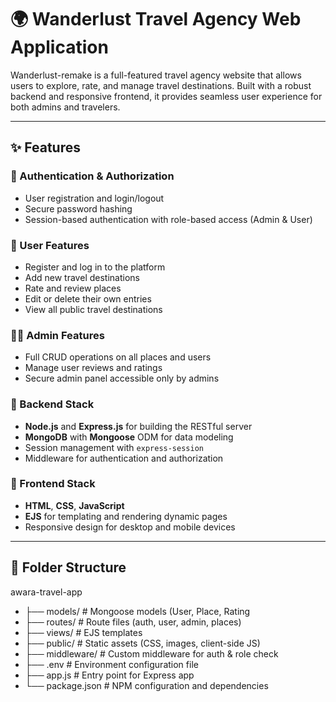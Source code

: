 # 🌍 Wanderlust Travel Agency Web Application

Wanderlust-remake is a full-featured travel agency website that allows users to explore, rate, and manage travel destinations. Built with a robust backend and responsive frontend, it provides seamless user experience for both admins and travelers.

---

## ✨ Features

### 🔐 Authentication & Authorization
- User registration and login/logout
- Secure password hashing
- Session-based authentication with role-based access (Admin & User)

### 👤 User Features
- Register and log in to the platform
- Add new travel destinations
- Rate and review places
- Edit or delete their own entries
- View all public travel destinations

### 🧑‍💼 Admin Features
- Full CRUD operations on all places and users
- Manage user reviews and ratings
- Secure admin panel accessible only by admins

### 🧱 Backend Stack
- **Node.js** and **Express.js** for building the RESTful server
- **MongoDB** with **Mongoose** ODM for data modeling
- Session management with `express-session`
- Middleware for authentication and authorization

### 🎨 Frontend Stack
- **HTML**, **CSS**, **JavaScript**
- **EJS** for templating and rendering dynamic pages
- Responsive design for desktop and mobile devices

---

## 📁 Folder Structure

 awara-travel-app
- ├── models/ # Mongoose models (User, Place, Rating
- ├── routes/ # Route files (auth, user, admin, places)
- ├── views/ # EJS templates
- ├── public/ # Static assets (CSS, images, client-side JS)
- ├── middleware/ # Custom middleware for auth & role check
- ├── .env # Environment configuration file
- ├── app.js # Entry point for Express app
- └── package.json # NPM configuration and dependencies
